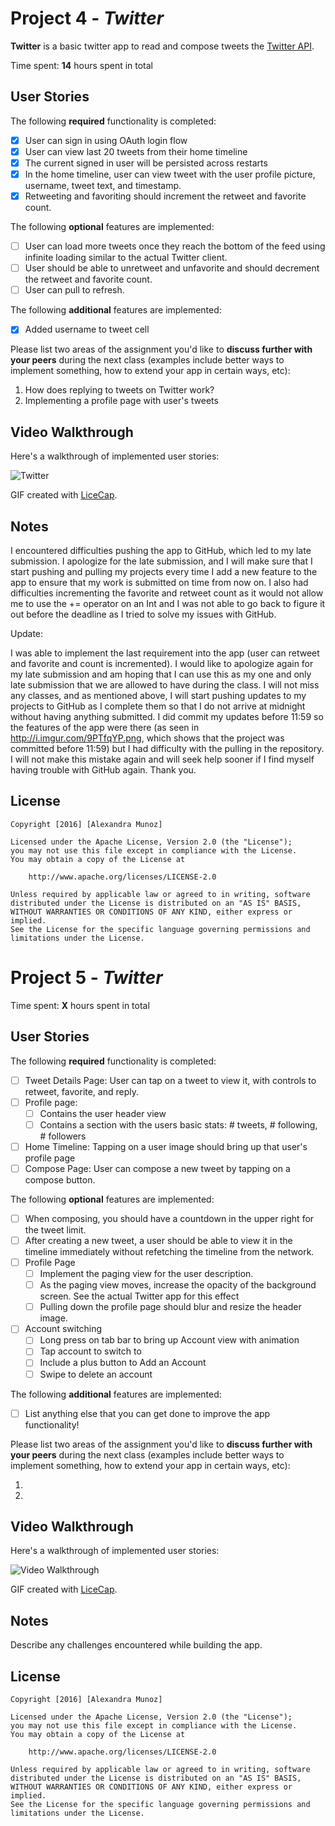 # Project 4 - *Twitter*

**Twitter** is a basic twitter app to read and compose tweets the [Twitter API](https://apps.twitter.com/).

Time spent: **14** hours spent in total

## User Stories

The following **required** functionality is completed:

- [X] User can sign in using OAuth login flow
- [X] User can view last 20 tweets from their home timeline
- [X] The current signed in user will be persisted across restarts
- [X] In the home timeline, user can view tweet with the user profile picture, username, tweet text, and timestamp.
- [X] Retweeting and favoriting should increment the retweet and favorite count.

The following **optional** features are implemented:

- [ ] User can load more tweets once they reach the bottom of the feed using infinite loading similar to the actual Twitter client.
- [ ] User should be able to unretweet and unfavorite and should decrement the retweet and favorite count.
- [ ] User can pull to refresh.

The following **additional** features are implemented:

- [X] Added username to tweet cell

Please list two areas of the assignment you'd like to **discuss further with your peers** during the next class (examples include better ways to implement something, how to extend your app in certain ways, etc):

1. How does replying to tweets on Twitter work?
2. Implementing a profile page with user's tweets

## Video Walkthrough 

Here's a walkthrough of implemented user stories:

<img src='http://i.imgur.com/ACcIjAN.gif' title='Twitter' width='' alt='Twitter' />

GIF created with [LiceCap](http://www.cockos.com/licecap/).

## Notes

I encountered difficulties pushing the app to GitHub, which led to my late submission. I apologize for the late submission, and I will make sure that I start pushing and pulling my projects every time I add a new feature to the app to ensure that my work is submitted on time from now on. I also had difficulties incrementing the favorite and retweet count as it would not allow me to use the += operator on an Int and I was not able to go back to figure it out before the deadline as I tried to solve my issues with GitHub. 

Update: 

I was able to implement the last requirement into the app (user can retweet and favorite and count is incremented). I would like to apologize again for my late submission and am hoping that I can use this as my one and only late submission that we are allowed to have during the class. I will not miss any classes, and as mentioned above, I will start pushing updates to my projects to GitHub as I complete them so that I do not arrive at midnight without having anything submitted. I did commit my updates before 11:59 so the features of the app were there (as seen in http://i.imgur.com/9PTfqYP.png, which shows that the project was committed before 11:59) but I had difficulty with the pulling in the repository. I will not make this mistake again and will seek help sooner if I find myself having trouble with GitHub again. Thank you. 

## License

    Copyright [2016] [Alexandra Munoz]

    Licensed under the Apache License, Version 2.0 (the "License");
    you may not use this file except in compliance with the License.
    You may obtain a copy of the License at

        http://www.apache.org/licenses/LICENSE-2.0

    Unless required by applicable law or agreed to in writing, software
    distributed under the License is distributed on an "AS IS" BASIS,
    WITHOUT WARRANTIES OR CONDITIONS OF ANY KIND, either express or implied.
    See the License for the specific language governing permissions and
    limitations under the License.


# Project 5 - *Twitter*

Time spent: **X** hours spent in total

## User Stories

The following **required** functionality is completed:

- [ ] Tweet Details Page: User can tap on a tweet to view it, with controls to retweet, favorite, and reply.
- [ ] Profile page:
   - [ ] Contains the user header view
   - [ ] Contains a section with the users basic stats: # tweets, # following, # followers
- [ ] Home Timeline: Tapping on a user image should bring up that user's profile page
- [ ] Compose Page: User can compose a new tweet by tapping on a compose button.

The following **optional** features are implemented:

- [ ] When composing, you should have a countdown in the upper right for the tweet limit.
- [ ] After creating a new tweet, a user should be able to view it in the timeline immediately without refetching the timeline from the network.
- [ ] Profile Page
   - [ ] Implement the paging view for the user description.
   - [ ] As the paging view moves, increase the opacity of the background screen. See the actual Twitter app for this effect
   - [ ] Pulling down the profile page should blur and resize the header image.
- [ ] Account switching
   - [ ] Long press on tab bar to bring up Account view with animation
   - [ ] Tap account to switch to
   - [ ] Include a plus button to Add an Account
   - [ ] Swipe to delete an account

The following **additional** features are implemented:

- [ ] List anything else that you can get done to improve the app functionality!

Please list two areas of the assignment you'd like to **discuss further with your peers** during the next class (examples include better ways to implement something, how to extend your app in certain ways, etc):

1. 
2. 

## Video Walkthrough 

Here's a walkthrough of implemented user stories:

<img src='http://i.imgur.com/link/to/your/gif/file.gif' title='Video Walkthrough' width='' alt='Video Walkthrough' />

GIF created with [LiceCap](http://www.cockos.com/licecap/).

## Notes

Describe any challenges encountered while building the app.

## License

    Copyright [2016] [Alexandra Munoz]

    Licensed under the Apache License, Version 2.0 (the "License");
    you may not use this file except in compliance with the License.
    You may obtain a copy of the License at

        http://www.apache.org/licenses/LICENSE-2.0

    Unless required by applicable law or agreed to in writing, software
    distributed under the License is distributed on an "AS IS" BASIS,
    WITHOUT WARRANTIES OR CONDITIONS OF ANY KIND, either express or implied.
    See the License for the specific language governing permissions and
    limitations under the License.
